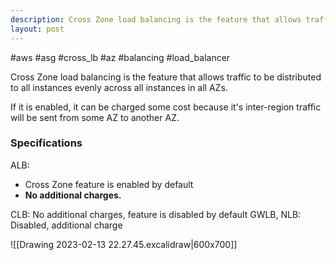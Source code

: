 ```yaml
---
description: Cross Zone load balancing is the feature that allows traffic to be distributed to all instances evenly across all instances in all AZs.
layout: post
---
```


#aws #asg #cross_lb #az #balancing #load_balancer 

Cross Zone load balancing is the feature that allows traffic to be distributed to all instances evenly across all instances in all AZs.

If it is enabled, it can be charged some cost because it's inter-region traffic will be sent from some AZ to another AZ.

### Specifications
ALB:
- Cross Zone feature is enabled by default
- **No additional charges.**

CLB: No additional charges, feature is disabled by default
GWLB, NLB: Disabled, additional charge


![[Drawing 2023-02-13 22.27.45.excalidraw|600x700]]